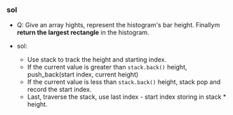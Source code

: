 ### sol
- Q: Give an array hights, represent the histogram's bar height. Finallym **return the largest rectangle** in the histogram.

- sol: 
    - Use stack to track the height and starting index.
    - If the current value is greater than `stack.back()` height, push_back(start index, current height)
    - If the current value is less than `stack.back()` height, stack pop and record the start index.
    - Last, traverse the stack, use last index - start index storing in stack * height.
